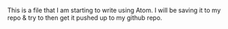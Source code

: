 This is a file that I am starting to write using Atom. I will be saving it to my repo & try to then get it pushed up to my github repo.
